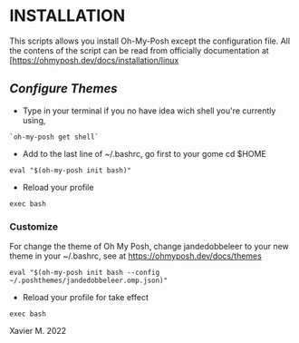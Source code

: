 # INSTALLATION

This scripts allows you install Oh-My-Posh except the configuration file. All the contens of 
the script can be read from officially documentation at [https://ohmyposh.dev/docs/installation/linux

## *Configure Themes*

- Type in your terminal if you no have idea wich shell you're currently using, 

<pre><code>`oh-my-posh get shell`</code></pre>

- Add to the last line of ~/.bashrc, go first to your gome cd $HOME

<pre><code>eval "$(oh-my-posh init bash)"</code></pre>

- Reload your profile 

<pre><code>exec bash</code></pre>

### Customize

For change the theme of Oh My Posh, change jandedobbeleer to your new theme in your ~/.bashrc, see at https://ohmyposh.dev/docs/themes

<pre><code>eval "$(oh-my-posh init bash --config ~/.poshthemes/jandedobbeleer.omp.json)"</code></pre>

- Reload your profile for take effect

<pre><code>exec bash</code></pre>

Xavier M. 
2022

